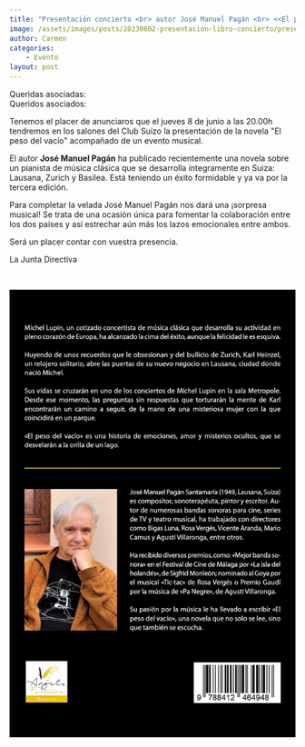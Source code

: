 ```yaml
---
title: "Presentación concierto <br> autor José Manuel Pagán <br> <<El peso del vacío>>"
image: /assets/images/posts/20230602-presentacion-libro-concierto/presentacion-helvetia.jpg
author: Carmen
categories:
    - Evento
layout: post
---
```

    
Queridas asociadas:  
Queridos asociados:  
    
Tenemos el placer de anunciaros que el jueves 8 de junio a las 20.00h tendremos en los salones del Club Suizo la presentación de la novela "El peso del vacío" acompañado de un evento musical.  
  
El autor **José Manuel Pagán** ha publicado recientemente una novela sobre un pianista de música clásica que se desarrolla íntegramente en Suiza: Lausana, Zurich y Basilea. Está teniendo un éxito formidable y ya va por la tercera edición.  
  
Para completar la velada José Manuel Pagán nos dará una ¡sorpresa musical!
Se trata de una ocasión única para fomentar la colaboración entre los dos países y así estrechar aún más los lazos emocionales entre ambos.  
  
Será un placer contar con vuestra presencia.  
   
    
La Junta Directiva   
    
  
<br>  
  
![1](/assets/images/posts/20230602-presentacion-libro-concierto/novela-contra-el-peso.jpg)  
  

   
   
